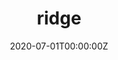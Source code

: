 ---
date: "2020-07-01T00:00:00Z"
external_link: https://cran.r-project.org/web/packages/ridge/index.html
image:
  focal_point: Smart

links:
- icon: github
  icon_pack: fab
  name: Github
  url: https://github.com/SteffenMoritz/ridge
- name: CRAN
  url: https://cran.r-project.org/web/packages/ridge/index.html
  
summary: R package package for ridge regression with with Automatic Selection of the Penalty Parameter. Initially developed by E. Cule, I was a regular package user at first. But I took over upkeep after it was dropped from CRAN, because it was missing a maintainer/did not pass the tests any more. I fix bugs and perform small improvements on the package from time to time.

tags:
- R Packages
- Software

title: ridge
---